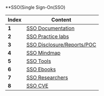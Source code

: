 **SSO(Single Sign-On(SSO)


Index | Content
---|---
**1** | [SSO Documentation]()
**2** | [SSO Practice labs]()
**3** | [SSO Disclosure/Reports/POC]()
**4** | [SSO Mindmap]()
**5** | [SSO Tools](/SSO/tools.md)
**6** | [SSO Ebooks]()
**7** | [SSO Researchers]()
**8** | [SSO CVE]() 

